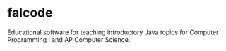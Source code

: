 # falcode
Educational software for teaching introductory Java topics for Computer Programming I and AP Computer Science.
